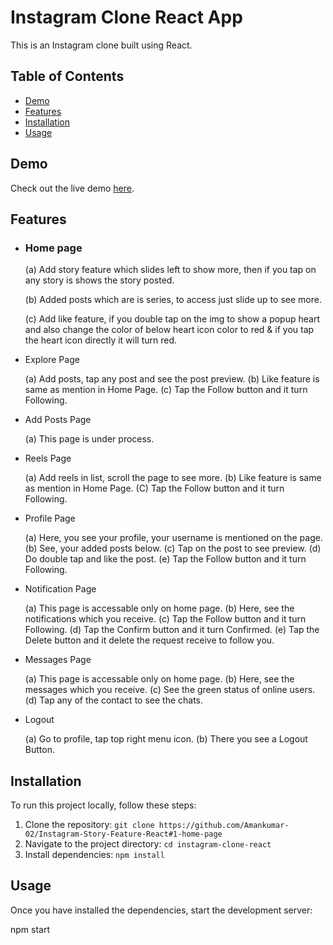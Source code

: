 # Instagram Clone React App

This is an Instagram clone built using React.

## Table of Contents

- [Demo](#demo)
- [Features](#features)
- [Installation](#installation)
- [Usage](#usage)

## Demo

Check out the live demo [here](https://polite-eclair-17f68e.netlify.app/).

## Features

- <h3>Home page</h3>

    (a) Add story feature which slides left to show more, then if you tap on any story is shows the story posted.

    (b) Added posts which are is series, to access just slide up to see more.

    (c) Add like feature, if you double tap on the img to show a popup heart and also change the color of below heart icon color to red & if you tap the heart icon directly it will turn red.

- Explore Page

    (a) Add posts, tap any post and see the post preview.
    (b) Like feature is same as mention in Home Page.
    (c) Tap the Follow button and it turn Following.

- Add Posts Page

    (a) This page is under process.

- Reels Page

    (a) Add reels in list,  scroll the page to see more.
    (b) Like feature is same as mention in Home Page.
    (C) Tap the Follow button and it turn Following.

- Profile Page

    (a) Here, you see your profile, your username is mentioned on the page.
    (b) See, your added posts below.
    (c) Tap on the post to see preview.
    (d) Do double tap and like the post.
    (e) Tap the Follow button and it turn Following.

- Notification Page

    (a) This page is accessable only on home page.
    (b) Here, see the notifications which you receive.
    (c) Tap the Follow button and it turn Following.
    (d) Tap the Confirm button and it turn Confirmed.
    (e) Tap the Delete button and it delete the request receive to follow you.

- Messages Page

    (a) This page is accessable only on home page.
    (b) Here, see the messages which you receive.
    (c) See the green status of online users.
    (d) Tap any of the contact to see the chats.

- Logout

    (a) Go to profile, tap top right menu icon.
    (b) There you see a Logout Button.


## Installation

To run this project locally, follow these steps:

1. Clone the repository: `git clone https://github.com/Amankumar-02/Instagram-Story-Feature-React#1-home-page`
2. Navigate to the project directory: `cd instagram-clone-react`
3. Install dependencies: `npm install`

## Usage

Once you have installed the dependencies, start the development server:

npm start
